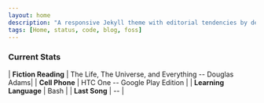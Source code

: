 ```yaml
---
layout: home
description: "A responsive Jekyll theme with editorial tendencies by designer Michael Rose."
tags: [Home, status, code, blog, foss]
---
```


### Current Stats

| **Fiction Reading** | The Life, The Universe, and Everything -- Douglas Adams|
| **Cell Phone** | HTC One -- Google Play Edition |
| **Learning Language** | Bash |
| **Last Song** |<span id="track_title"></span> -- <span id="track_artist"></span>|

<script>
$.getJSON("http://libre.fm/2.0/?method=user.getrecenttracks&user=bkanuka&page=1&limit=1&format=json&callback=?", function(recent){
    try{
        document.getElementById("track_title").innerHTML = recent.recenttracks.track[0].name; 
        document.getElementById("track_artist").innerHTML = recent.recenttracks.track[0].artist["#text"]; 
        }
    catch(err){
        document.getElementById("track_title").innerHTML = recent.recenttracks.track.name; 
        document.getElementById("track_artist").innerHTML = recent.recenttracks.track.artist["#text"]; 
        }
        
});
</script>

